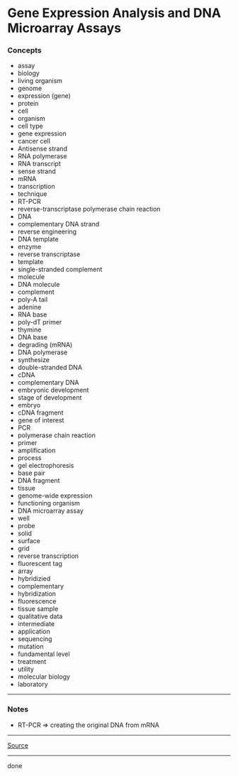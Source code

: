 # Gene Expression Analysis and DNA Microarray Assays

### Concepts

- assay
- biology
- living organism
- genome
- expression (gene)
- protein
- cell
- organism
- cell type
- gene expression
- cancer cell
- Antisense strand
- RNA polymerase
- RNA transcript
- sense strand
- mRNA
- transcription
- technique
- RT-PCR
- reverse-transcriptase polymerase chain reaction
- DNA
- complementary DNA strand
- reverse engineering
- DNA template
- enzyme
- reverse transcriptase
- template
- single-stranded complement
- molecule
- DNA molecule
- complement
- poly-A tail
- adenine
- RNA base
- poly-dT primer
- thymine
- DNA base
- degrading (mRNA)
- DNA polymerase
- synthesize
- double-stranded DNA
- cDNA
- complementary DNA
- embryonic development
- stage of development
- embryo
- cDNA fragment
- gene of interest
- PCR
- polymerase chain reaction
- primer
- amplification
- process
- gel electrophoresis
- base pair
- DNA fragment
- tissue
- genome-wide expression
- functioning organism
- DNA microarray assay
- well
- probe
- solid
- surface
- grid
- reverse transcription
- fluorescent tag
- array
- hybridizied
- complementary
- hybridization
- fluorescence
- tissue sample
- qualitative data
- intermediate
- application
- sequencing
- mutation
- fundamental level
- treatment
- utility
- molecular biology
- laboratory

---

### Notes

- RT-PCR => creating the original DNA from mRNA

---

[Source](https://youtu.be/Hv5flUOsE0s)

---

done